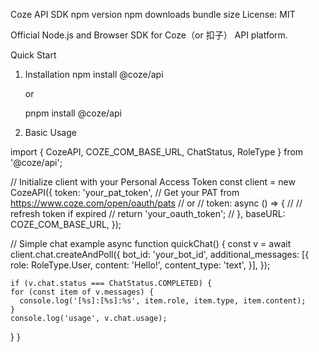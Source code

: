 Coze API SDK
npm version npm downloads bundle size License: MIT

Official Node.js and Browser SDK for Coze（or 扣子） API platform.

Quick Start

1. Installation
   npm install @coze/api

   or

   pnpm install @coze/api

2. Basic Usage

import { CozeAPI, COZE_COM_BASE_URL, ChatStatus, RoleType } from '@coze/api';

// Initialize client with your Personal Access Token
const client = new CozeAPI({
token: 'your_pat_token', // Get your PAT from https://www.coze.com/open/oauth/pats
// or
// token: async () => {
// // refresh token if expired
// return 'your_oauth_token';
// },
baseURL: COZE_COM_BASE_URL,
});

// Simple chat example
async function quickChat() {
const v = await client.chat.createAndPoll({
bot_id: 'your_bot_id',
additional_messages: [{
role: RoleType.User,
content: 'Hello!',
content_type: 'text',
}],
});

    if (v.chat.status === ChatStatus.COMPLETED) {
    for (const item of v.messages) {
      console.log('[%s]:[%s]:%s', item.role, item.type, item.content);
    }
    console.log('usage', v.chat.usage);

}
}
